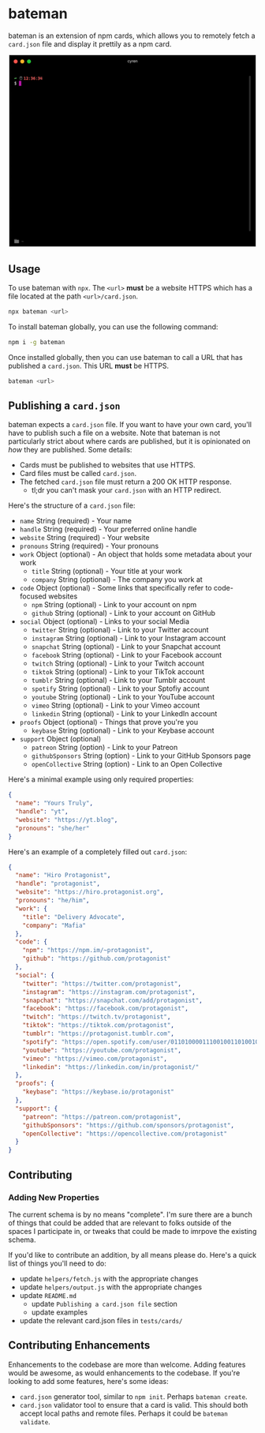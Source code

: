 # bateman

bateman is an extension of npm cards, which allows you to remotely fetch a `card.json` file and display it prettily as a npm card.

<div align="center">
  <img src="./img/bateman-demo.gif" width="500" alt="Example of `bateman` running `bateman bnb.im` within Hyper">
</div>

## Usage

To use bateman with `npx`. The `<url>` **must** be a website HTTPS which has a file located at the path `<url>/card.json`.

```bash
npx bateman <url>
```

To install bateman globally, you can use the following command:

```bash
npm i -g bateman
```

Once installed globally, then you can use bateman to call a URL that has published a `card.json`. This URL **must** be HTTPS.

```bash
bateman <url>
```

## Publishing a `card.json`

bateman expects a `card.json` file. If you want to have your own card, you'll have to publish such a file on a website. Note that bateman is not particularly strict about where cards are published, but it is opinionated on _how_ they are published. Some details:

* Cards must be published to websites that use HTTPS.
* Card files must be called `card.json`.
* The fetched `card.json` file must return a 200 OK HTTP response.
  * tl;dr you can't mask your `card.json` with an HTTP redirect.

Here's the structure of a `card.json` file:

* `name` String (required) - Your name
* `handle` String (required) - Your preferred online handle
* `website` String (required) - Your website
* `pronouns` String (required) - Your pronouns
* `work` Object (optional) - An object that holds some metadata about your work
  * `title` String (optional) - Your title at your work
  * `company` String (optional) - The company you work at
* `code` Object (optional) - Some links that specifically refer to code-focused websites
  * `npm` String (optional) - Link to your account on npm
  * `github` String (optional) - Link to your account on GitHub
* `social` Object (optional) - Links to your social Media
  * `twitter` String (optional) - Link to your Twitter account
  * `instagram` String (optional) - Link to your Instagram account
  * `snapchat` String (optional) - Link to your Snapchat account
  * `facebook` String (optional) - Link to your Facebook account
  * `twitch` String (optional) - Link to your Twitch account
  * `tiktok` String (optional) - Link to your TikTok account
  * `tumblr` String (optional) - Link to your Tumblr account
  * `spotify` String (optional) - Link to your Sptofiy account
  * `youtube` String (optional) - Link to your YouTube account
  * `vimeo` String (optional) - Link to your Vimeo account
  * `linkedin` String (optional) - Link to your LinkedIn account
* `proofs` Object (optional) - Things that prove you're you
  * `keybase` String (optional) - Link to your Keybase account
* `support` Object (optional)
  * `patreon` String (option) - Link to your Patreon
  * `githubSponsors` String (option) - Link to your GitHub Sponsors page
  * `openCollective` String (option) - Link to an Open Collective

Here's a minimal example using only required properties:

```json
{
  "name": "Yours Truly",
  "handle": "yt",
  "website": "https://yt.blog",
  "pronouns": "she/her"
}
```

Here's an example of a completely filled out `card.json`:

```json
{
  "name": "Hiro Protagonist",
  "handle": "protagonist",
  "website": "https://hiro.protagonist.org",
  "pronouns": "he/him",
  "work": {
    "title": "Delivery Advocate",
    "company": "Mafia"
  },
  "code": {
    "npm": "https://npm.im/~protagonist",
    "github": "https://github.com/protagonist"
  },
  "social": {
    "twitter": "https://twitter.com/protagonist",
    "instagram": "https://instagram.com/protagonist",
    "snapchat": "https://snapchat.com/add/protagonist",
    "facebook": "https://facebook.com/protagonist",
    "twitch": "https://twitch.tv/protagonist",
    "tiktok": "https://tiktok.com/protagonist",
    "tumblr": "https://protagonist.tumblr.com",
    "spotify": "https://open.spotify.com/user/01101000011100100110100101101111",
    "youtube": "https://youtube.com/protagonist",
    "vimeo": "https://vimeo.com/protagonist",
    "linkedin": "https://linkedin.com/in/protagonist/"
  },
  "proofs": {
    "keybase": "https://keybase.io/protagonist"
  },
  "support": {
    "patreon": "https://patreon.com/protagonist",
    "githubSponsors": "https://github.com/sponsors/protagonist",
    "openCollective": "https://opencollective.com/protagonist"
  }
}
```

## Contributing

### Adding New Properties

The current schema is by no means "complete". I'm sure there are a bunch of things that could be added that are relevant to folks outside of the spaces I participate in, or tweaks that could be made to imrpove the existing schema.

If you'd like to contribute an addition, by all means please do. Here's a quick list of things you'll need to do:

* update `helpers/fetch.js` with the appropriate changes
* update `helpers/output.js` with the appropriate changes
* update `README.md`
  * update `Publishing a card.json file` section
  * update examples
* update the relevant card.json files in `tests/cards/`

## Contributing Enhancements

Enhancements to the codebase are more than welcome. Adding features would be awesome, as would enhancements to the codebase. If you're looking to add some features, here's some ideas:

* `card.json` generator tool, similar to `npm init`. Perhaps `bateman create`.
* `card.json` validator tool to ensure that a card is valid. This should both accept local paths and remote files. Perhaps it could be `bateman validate`.
